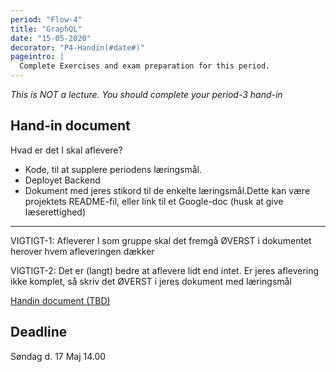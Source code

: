 ```yaml
---
period: "Flow-4"
title: "GraphQL"
date: "15-05-2020"
decorator: "P4-Handin(#date#)"
pageintro: |
  Complete Exercises and exam preparation for this period.
---
```


_This is NOT a lecture. You should complete your period-3 hand-in_

## Hand-in document

Hvad er det I skal aflevere?

- Kode, til at supplere periodens læringsmål.
- Deployet Backend
- Dokument med jeres stikord til de enkelte læringsmål.Dette kan være projektets README-fil, eller link til et Google-doc (husk at give læserettighed)

---

VIGTIGT-1: Afleverer I som gruppe skal det fremgå ØVERST i dokumentet herover hvem afleveringen dækker

VIGTIGT-2: Det er (langt) bedre at aflevere lidt end intet. Er jeres aflevering ikke komplet, så skriv det ØVERST i jeres dokument med læringsmål

[Handin document (TBD)]()

## Deadline

Søndag d. 17 Maj 14.00
